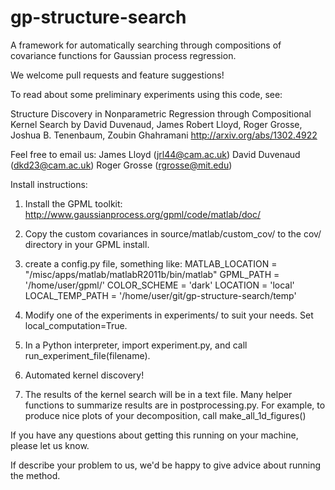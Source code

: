 gp-structure-search
===================

A framework for automatically searching through compositions of covariance functions for Gaussian process regression.

We welcome pull requests and feature suggestions!


To read about some preliminary experiments using this code, see:

Structure Discovery in Nonparametric Regression through Compositional Kernel Search
by David Duvenaud, James Robert Lloyd, Roger Grosse, Joshua B. Tenenbaum, Zoubin Ghahramani
http://arxiv.org/abs/1302.4922


Feel free to email us:
James Lloyd (jrl44@cam.ac.uk)
David Duvenaud (dkd23@cam.ac.uk)
Roger Grosse (rgrosse@mit.edu)


Install instructions:

1. Install the GPML toolkit: http://www.gaussianprocess.org/gpml/code/matlab/doc/

2. Copy the custom covariances in source/matlab/custom_cov/ to the cov/ directory in your GPML install.

3. create a config.py file, something like:
MATLAB_LOCATION = "/misc/apps/matlab/matlabR2011b/bin/matlab"
GPML_PATH = '/home/user/gpml/'
COLOR_SCHEME = 'dark'
LOCATION = 'local'
LOCAL_TEMP_PATH = '/home/user/git/gp-structure-search/temp'

4. Modify one of the experiments in experiments/ to suit your needs.  Set local_computation=True.

5. In a Python interpreter, import experiment.py, and call run_experiment_file(filename).

6. Automated kernel discovery!

7. The results of the kernel search will be in a text file.  Many helper functions to summarize results are in postprocessing.py.  For example, to produce nice plots of your decomposition, call make_all_1d_figures()


If you have any questions about getting this running on your machine, please let us know.

If describe your problem to us, we'd be happy to give advice about running the method.
